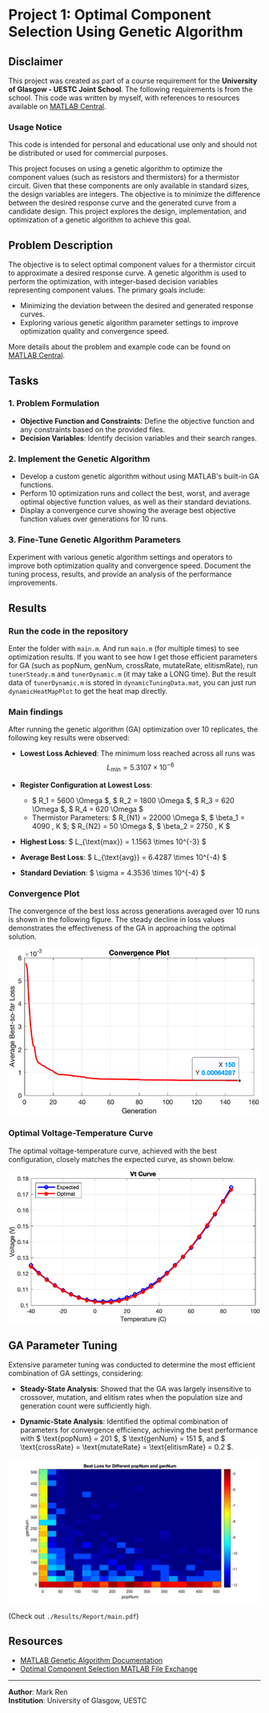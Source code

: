 # Project 1: Optimal Component Selection Using Genetic Algorithm

## Disclaimer

This project was created as part of a course requirement for the **University of Glasgow - UESTC Joint School**. The following requirements is from the school. This code was written by myself, with references to resources available on [MATLAB Central](https://uk.mathworks.com/matlabcentral/fileexchange/35810-optimal-component-selection-using-the-mixed-integer-genetic-algorithm).

### Usage Notice
This code is intended for personal and educational use only and should not be distributed or used for commercial purposes.

This project focuses on using a genetic algorithm to optimize the component values (such as resistors and thermistors) for a thermistor circuit. Given that these components are only available in standard sizes, the design variables are integers. The objective is to minimize the difference between the desired response curve and the generated curve from a candidate design. This project explores the design, implementation, and optimization of a genetic algorithm to achieve this goal.

## Problem Description

The objective is to select optimal component values for a thermistor circuit to approximate a desired response curve. A genetic algorithm is used to perform the optimization, with integer-based decision variables representing component values. The primary goals include:
- Minimizing the deviation between the desired and generated response curves.
- Exploring various genetic algorithm parameter settings to improve optimization quality and convergence speed.

More details about the problem and example code can be found on [MATLAB Central](https://uk.mathworks.com/matlabcentral/fileexchange/35810-optimal-component-selection-using-the-mixed-integer-genetic-algorithm).

## Tasks

### 1. Problem Formulation

- **Objective Function and Constraints**: Define the objective function and any constraints based on the provided files.
- **Decision Variables**: Identify decision variables and their search ranges.

### 2. Implement the Genetic Algorithm

- Develop a custom genetic algorithm without using MATLAB's built-in GA functions.
- Perform 10 optimization runs and collect the best, worst, and average optimal objective function values, as well as their standard deviations.
- Display a convergence curve showing the average best objective function values over generations for 10 runs.

### 3. Fine-Tune Genetic Algorithm Parameters

Experiment with various genetic algorithm settings and operators to improve both optimization quality and convergence speed. Document the tuning process, results, and provide an analysis of the performance improvements.

## Results

### Run the code in the repository

Enter the folder with `main.m`. And run `main.m` (for multiple times) to see optimization results. If you want to see how I get those efficient parameters for GA (such as popNum, genNum, crossRate, mutateRate, elitismRate), run `tunerSteady.m` and `tunerDynamic.m` (it may take a LONG time). But the result data of `tunerDynamic.m` is stored in `dynamicTuningData.mat`, you can just run `dynamicHeatMapPlot` to get the heat map directly.

### Main findings

After running the genetic algorithm (GA) optimization over 10 replicates, the following key results were observed:

- **Lowest Loss Achieved**: The minimum loss reached across all runs was $$ L_{\text{min}} = 5.3107 \times 10^{-6} $$
- **Register Configuration at Lowest Loss**:
  - $ R_1 = 5600 \Omega $, $ R_2 = 1800 \Omega $, $ R_3 = 620 \Omega $, $ R_4 = 620 \Omega $
  - Thermistor Parameters: $ R_{N1} = 22000 \Omega $, $ \beta_1 = 4090 \, K $; $ R_{N2} = 50 \Omega $, $ \beta_2 = 2750 \, K $

- **Highest Loss**: $ L_{\text{max}} = 1.1563 \times 10^{-3} $
- **Average Best Loss**: $ L_{\text{avg}} = 6.4287 \times 10^{-4} $
- **Standard Deviation**: $ \sigma = 4.3536 \times 10^{-4} $

### Convergence Plot

The convergence of the best loss across generations averaged over 10 runs is shown in the following figure. The steady decline in loss values demonstrates the effectiveness of the GA in approaching the optimal solution.

![Convergence Plot](./Results/optimalConvergence.png)

### Optimal Voltage-Temperature Curve

The optimal voltage-temperature curve, achieved with the best configuration, closely matches the expected curve, as shown below.

![Optimal V-T Curve](./Results/OptimalVt.png)

## GA Parameter Tuning

Extensive parameter tuning was conducted to determine the most efficient combination of GA settings, considering:
- **Steady-State Analysis**: Showed that the GA was largely insensitive to crossover, mutation, and elitism rates when the population size and generation count were sufficiently high.

- **Dynamic-State Analysis**: Identified the optimal combination of parameters for convergence efficiency, achieving the best performance with $ \text{popNum} = 201 $, $ \text{genNum} = 151 $, and $ \text{crossRate} = \text{mutateRate} = \text{elitismRate} = 0.2 $.

![The best loss values of 400 different $\zeta = (p, g)$ parameter combinations](./Results/heatMap/log2.png)

(Check out `./Results/Report/main.pdf`)

## Resources

- [MATLAB Genetic Algorithm Documentation](https://uk.mathworks.com/help/gads/ga.html)
- [Optimal Component Selection MATLAB File Exchange](https://uk.mathworks.com/matlabcentral/fileexchange/35810-optimal-component-selection-using-the-mixed-integer-genetic-algorithm)

---

**Author**: Mark Ren  
**Institution**: University of Glasgow, UESTC